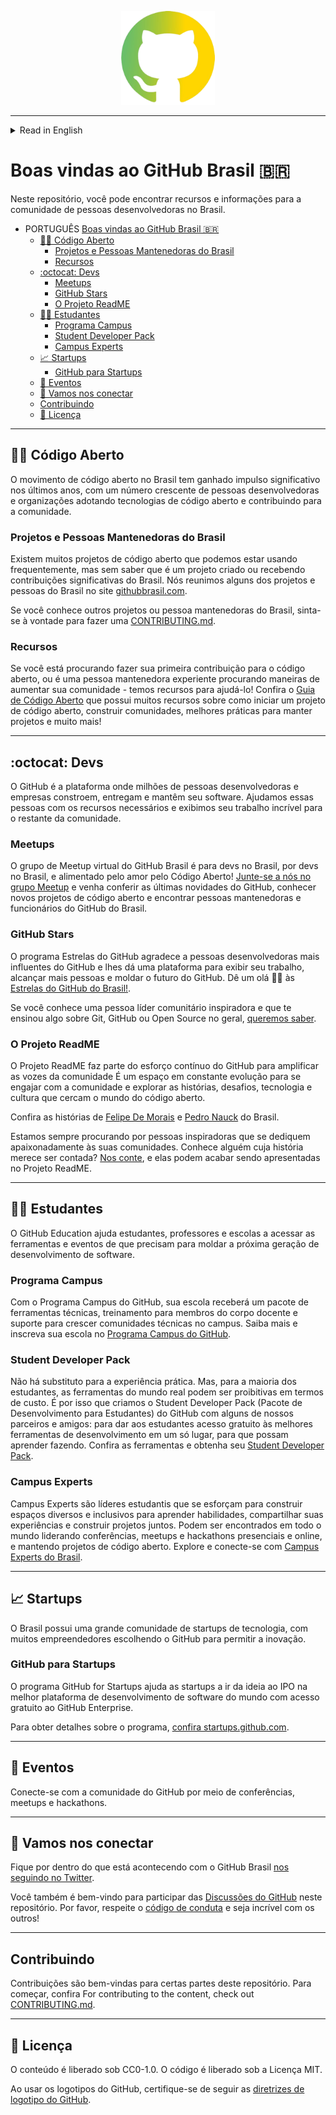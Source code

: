 <p align="center">
<img src="assets/br.png" width="150">
</p>

---
<details>

<summary>Read in English</summary>

# Welcome to GitHub Brasil 🇧🇷

In this repo, you can find resources and information for the developer community in Brasil.

- ENGLISH [Welcome to GitHub Brasil 🇧🇷](#welcome-to-github-brasil-🇧🇷)
  - [🧑‍💻  Open Source](#🧑‍💻-open-source)
    - [Projects and Maintainers from Brasil](#projects-and-maintainers-from-brasil)
    - [Resources](#resources)
  - [:octocat:  Developers](#octocat-developers)
    - [Meetups](#meetups)
    - [GitHub Stars](#github-stars)
    - [The ReadME Project](#the-readme-project)
  - [🧑‍🎓 Students](#🧑‍🎓-students)
    - [Campus Program](#campus-program)
    - [Student Developer Pack](#student-developer-pack)
    - [Campus Experts](#campus-experts)
  - [📈 Startups](#📈-startups)
    - [GitHub for Startups](#github-for-startups)
  - [📢 Events](#📢-events)
  - [💬 Let's connect](#💬-lets-connect)
  - [Contributing](#contributing)
  - [📜 License](#📜-license)
- [Boas vindas ao GitHub Brasil 🇧🇷](#boas-vindas-ao-github-brasil-🇧🇷)
  - [🧑‍💻 Código Aberto](#🧑‍💻-código-aberto)
    - [Projetos e Pessoas Mantenedoras do Brasil](#projetos-e-pessoas-mantenedoras-do-brasil)
    - [Recursos](#recursos)
  - [:octocat: Devs](#octocat-devs)
    - [Meetups](#meetups-1)
    - [GitHub Stars](#github-stars-1)
    - [O Projeto ReadME](#o-projeto-readme)
  - [🧑‍🎓 Estudantes](#🧑‍🎓-estudantes)
    - [Programa Campus](#programa-campus)
    - [Student Developer Pack](#student-developer-pack-1)
    - [Campus Experts](#campus-experts-1)
  - [📈 Startups](#📈-startups-1)
    - [GitHub para Startups](#github-para-startups)
  - [📢 Eventos](#📢-eventos)
  - [💬 Vamos nos conectar](#💬-vamos-nos-conectar)
  - [Contribuindo](#contribuindo)
  - [📜 Licença](#📜-licença)

---

## 🧑‍💻  Open Source

The open source movement in Brasil has gained significant momentum in recent years, with a growing number of developers and organizations adopting open source technologies and contributing to the open source community. 

### Projects and Maintainers from Brasil

There are many open-source projects that we might be using frequently, but unaware that it's a project that was created in or receiving significant contributions from Brasil. We have collated some of the projects and maintainers from Brasil on the [githubbrasil.com website](https://githubbrasil.com).

If you know of any other projects or maintainers from Brasil, feel free to make a [contribution.](./CONTRIBUTING.md).

### Resources

If you are looking to make your first contribution to open source, or even an experienced maintainer looking for ways to grow your community — we have resources to help you! Check out the [Open Source Guide](https://opensource.guide/pt/) which has many resources on how to start an open-source project, build communities, best practices for maintainers, and a lot more!

---

## :octocat:  Developers

GitHub is the platform where millions of developers and companies build, ship and maintain their software. We help developers with the resources they need and showcase their awesome work to the rest of the community.

### Meetups 

GitHub Brasil Virtual Meetup group is for developers in Brasil, by developers in Brszil, and fuelled by the love for Open Source! [Join us on the Meetup group](https://www.meetup.com/githubbrasil/) and come check out the latest on GitHub, learn about new open source projects, and meet maintainers & GitHub staff from Brasil.

### GitHub Stars

The GitHub Stars program thanks GitHub’s most influential developers and gives them a platform to showcase their work, reach more people, and shape the future of GitHub. Say hello 👋🏼 to the [GitHub Stars from Brasil!](https://stars.github.com/profiles/?country=Brazil)

If you know an inspiring community leader, [we want to hear about it](https://stars.github.com/nominate/).


### The ReadME Project

The ReadME Project is part of GitHub’s ongoing effort to amplify the voices of the developer community. It’s an evolving space to engage with the community and explore the stories, challenges, technology, and culture that surround the world of open source.

Check out the stories of [Felipe De Morais](https://github.com/readme/stories/felipe-de-morais) and [Pedro Nauck](https://github.com/readme/stories/pedro-nauck) from Brazil.

We’re always on the lookout for inspiring developers who passionately dedicate themselves to their communities. Know somebody whose story deserves to be told? [Let us know](https://github.com/readme/nominate), and they could end up being featured on The ReadME Project.

---

## 🧑‍🎓 Students

GitHub Education helps students, teachers, and schools access the tools and events they need to shape the next generation of software development.

### Campus Program

With the GitHub Campus Program, your school will get a package of technical tools, training for faculty members, and support to grow technical communities on campus. Learn more and enroll your school in the [GitHub Campus Program](https://education.github.com/schools).

### Student Developer Pack

There's no substitute for hands-on experience. But for most students, real-world tools can be cost-prohibitive. That's why we created the GitHub Student Developer Pack with some of our partners and friends: to give students free access to the best developer tools in one place so they can learn by doing. Check out the tools and get your [Student Developer Pack](https://education.github.com/pack).

### Campus Experts

Campus Experts are student leaders that strive to build diverse and inclusive spaces to learn skills, share their experiences, and build projects together. They can be found across the globe leading in-person and online conferences, meetups, and hackathons, and maintaining open source projects. Explore and connect with [Campus Experts from Brasil](https://githubcampus.expert/experts).

---

## 📈 Startups

Brasil has a vibrant tech startup community, with many entrepreneurs choosing GitHub to enable innovation. 

### GitHub for Startups

GitHub for Startups program helps startups go from idea to IPO on the world’s best software development platform with free access to GitHub Enterprise.

For details about the program, [check out startups.github.com](https://startups.github.com).

---

## 📢 Events

Connect with the GitHub community through conferences, meetups and hackathons.

---

## 💬 Let's connect

Stay tuned to what's happening with GitHub Brasil by [following us on Twitter](https://twitter.com/GitHubBrasil).

You are also welcome to participate in [GitHub Discussions](https://github.com/github/brazil/discussions/categories/general) on this repository. Please respect the [code of conduct](CODE_OF_CONDUCT.md) and be awesome to each other!

---

## Contributing

Contributions are welcome to certain parts of this repository. For getting started, check out [CONTRIBUTING.md](https://github.com/github/brasil/blob/main/CONTRIBUTING.md).

---

## 📜 License

Content is released under CC0-1.0. Code is released under MIT License.

When using the GitHub logos, be sure to follow the [GitHub logo guidelines](https://github.com/logos).

</details>

# Boas vindas ao GitHub Brasil 🇧🇷

Neste repositório, você pode encontrar recursos e informações para a comunidade de pessoas desenvolvedoras no Brasil.

- PORTUGUÊS [Boas vindas ao GitHub Brasil 🇧🇷](#boas-vindas-ao-github-brasil-)
  - [🧑‍💻 Código Aberto](#-código-aberto)
    - [Projetos e Pessoas Mantenedoras do Brasil](#projetos-e-pessoas-mantenedoras-do-brasil)
    - [Recursos](#recursos)
  - [:octocat: Devs](#octocat-devs)
    - [Meetups](#meetups-1)
    - [GitHub Stars](#github-stars-1)
    - [O Projeto ReadME](#o-projeto-readme)
  - [🧑‍🎓 Estudantes](#-estudantes)
    - [Programa Campus](#programa-campus)
    - [Student Developer Pack](#student-developer-pack-1)
    - [Campus Experts](#campus-experts-1)
  - [📈 Startups](#-startups-1)
    - [GitHub para Startups](#github-para-startups)
  - [📢 Eventos](#-eventos)
  - [💬 Vamos nos conectar](#-vamos-nos-conectar)
  - [Contribuindo](#contribuindo)
  - [📜 Licença](#-licença)

---

## 🧑‍💻 Código Aberto

O movimento de código aberto no Brasil tem ganhado impulso significativo nos últimos anos, com um número crescente de pessoas desenvolvedoras e organizações adotando tecnologias de código aberto e contribuindo para a comunidade.

### Projetos e Pessoas Mantenedoras do Brasil

Existem muitos projetos de código aberto que podemos estar usando frequentemente, mas sem saber que é um projeto criado ou recebendo contribuições significativas do Brasil. Nós reunimos alguns dos projetos e pessoas do Brasil no site [githubbrasil.com](https://githubbrasil.com).

Se você conhece outros projetos ou pessoa mantenedoras do Brasil, sinta-se à vontade para fazer uma [CONTRIBUTING.md](https://github.com/github/brasil/blob/main/CONTRIBUTING.md).

### Recursos

Se você está procurando fazer sua primeira contribuição para o código aberto, ou é uma pessoa mantenedora experiente procurando maneiras de aumentar sua comunidade - temos recursos para ajudá-lo! Confira o [Guia de Código Aberto](https://opensource.guide/pt/) que possui muitos recursos sobre como iniciar um projeto de código aberto, construir comunidades, melhores práticas para manter projetos e muito mais!

---

## :octocat: Devs

O GitHub é a plataforma onde milhões de pessoas desenvolvedoras e empresas constroem, entregam e mantêm seu software. Ajudamos essas pessoas com os recursos necessários e exibimos seu trabalho incrível para o restante da comunidade.

### Meetups 

O grupo de Meetup virtual do GitHub Brasil é para devs no Brasil, por devs no Brasil, e alimentado pelo amor pelo Código Aberto! [Junte-se a nós no grupo Meetup](https://www.meetup.com/githubbrasil/) e venha conferir as últimas novidades do GitHub, conhecer novos projetos de código aberto e encontrar pessoas mantenedoras e funcionários do GitHub do Brasil.

### GitHub Stars

O programa Estrelas do GitHub agradece a pessoas desenvolvedoras mais influentes do GitHub e lhes dá uma plataforma para exibir seu trabalho, alcançar mais pessoas e moldar o futuro do GitHub. Dê um olá 👋🏼 às [Estrelas do GitHub do Brasil!](https://stars.github.com/profiles/?country=Brazil).

Se você conhece uma pessoa líder comunitário inspiradora e que te ensinou algo sobre Git, GitHub ou Open Source no geral, [queremos saber](https://stars.github.com/nominate/).

### O Projeto ReadME

O Projeto ReadME faz parte do esforço contínuo do GitHub para amplificar as vozes da comunidade É um espaço em constante evolução para se engajar com a comunidade e explorar as histórias, desafios, tecnologia e cultura que cercam o mundo do código aberto.

Confira as histórias de [Felipe De Morais](https://github.com/readme/stories/felipe-de-morais) e [Pedro Nauck](https://github.com/readme/stories/pedro-nauck) do Brasil.

Estamos sempre procurando por pessoas inspiradoras que se dediquem apaixonadamente às suas comunidades. Conhece alguém cuja história merece ser contada? [Nos conte](https://github.com/readme/nominate), e elas podem acabar sendo apresentadas no Projeto ReadME.

---

## 🧑‍🎓 Estudantes

O GitHub Education ajuda estudantes, professores e escolas a acessar as ferramentas e eventos de que precisam para moldar a próxima geração de desenvolvimento de software.

### Programa Campus

Com o Programa Campus do GitHub, sua escola receberá um pacote de ferramentas técnicas, treinamento para membros do corpo docente e suporte para crescer comunidades técnicas no campus. Saiba mais e inscreva sua escola no [Programa Campus do GitHub](https://education.github.com/schools).

### Student Developer Pack

Não há substituto para a experiência prática. Mas, para a maioria dos estudantes, as ferramentas do mundo real podem ser proibitivas em termos de custo. É por isso que criamos o Student Developer Pack (Pacote de Desenvolvimento para Estudantes) do GitHub com alguns de nossos parceiros e amigos: para dar aos estudantes acesso gratuito às melhores ferramentas de desenvolvimento em um só lugar, para que possam aprender fazendo. Confira as ferramentas e obtenha seu [Student Developer Pack](https://education.github.com/pack).

### Campus Experts

Campus Experts são líderes estudantis que se esforçam para construir espaços diversos e inclusivos para aprender habilidades, compartilhar suas experiências e construir projetos juntos. Podem ser encontrados em todo o mundo liderando conferências, meetups e hackathons presenciais e online, e mantendo projetos de código aberto. Explore e conecte-se com [Campus Experts do Brasil](https://githubcampus.expert/experts).

---

## 📈 Startups

O Brasil possui uma grande comunidade de startups de tecnologia, com muitos empreendedores escolhendo o GitHub para permitir a inovação.

### GitHub para Startups

O programa GitHub for Startups ajuda as startups a ir da ideia ao IPO na melhor plataforma de desenvolvimento de software do mundo com acesso gratuito ao GitHub Enterprise.

Para obter detalhes sobre o programa, [confira startups.github.com](https://startups.github.com).

---

## 📢 Eventos

Conecte-se com a comunidade do GitHub por meio de conferências, meetups e hackathons.

---

## 💬 Vamos nos conectar

Fique por dentro do que está acontecendo com o GitHub Brasil [nos seguindo no Twitter](https://twitter.com/GitHubBrasil).

Você também é bem-vindo para participar das [Discussões do GitHub](https://github.com/github/brazil/discussions/categories/general) neste repositório. Por favor, respeite o [código de conduta](CODE_OF_CONDUCT.md) e seja incrível com os outros!

---

## Contribuindo

Contribuições são bem-vindas para certas partes deste repositório. Para começar, confira For contributing to the content, check out [CONTRIBUTING.md](https://github.com/github/brasil/blob/main/CONTRIBUTING.md).

---

## 📜 Licença

O conteúdo é liberado sob CC0-1.0. O código é liberado sob a Licença MIT.

Ao usar os logotipos do GitHub, certifique-se de seguir as [diretrizes de logotipo do GitHub](https://github.com/logos).
